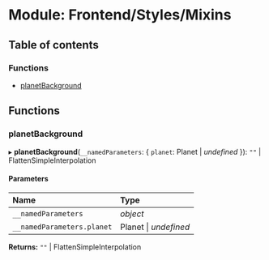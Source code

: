 # Module: Frontend/Styles/Mixins

## Table of contents

### Functions

- [planetBackground](frontend_styles_mixins.md#planetbackground)

## Functions

### planetBackground

▸ **planetBackground**(`__namedParameters`: { `planet`: Planet \| _undefined_ }): `""` \| FlattenSimpleInterpolation

#### Parameters

| Name                       | Type                  |
| :------------------------- | :-------------------- |
| `__namedParameters`        | _object_              |
| `__namedParameters.planet` | Planet \| _undefined_ |

**Returns:** `""` \| FlattenSimpleInterpolation

